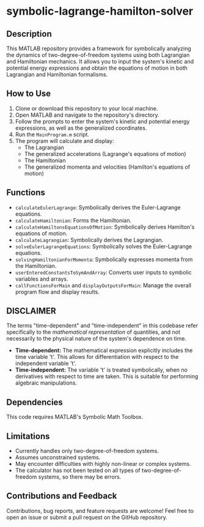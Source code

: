 # symbolic-lagrange-hamilton-solver

## Description

This MATLAB repository provides a framework for symbolically analyzing the dynamics of two-degree-of-freedom systems using both Lagrangian and Hamiltonian mechanics. It allows you to input the system's kinetic and potential energy expressions and obtain the equations of motion in both Lagrangian and Hamiltonian formalisms.

## How to Use

1. Clone or download this repository to your local machine.
2. Open MATLAB and navigate to the repository's directory.
3. Follow the prompts to enter the system's kinetic and potential energy expressions, as well as the generalized coordinates.
4. Run the `MainProgram.m` script.
5. The program will calculate and display:
   - The Lagrangian
   - The generalized accelerations (Lagrange's equations of motion)
   - The Hamiltonian
   - The generalized momenta and velocities (Hamilton's equations of motion)

## Functions

- `calculateEulerLagrange`: Symbolically derives the Euler-Lagrange equations.
- `calculateHamiltonian`: Forms the Hamiltonian.
- `calculateHamiltonsEquationsOfMotion`: Symbolically derives Hamilton's equations of motion.
- `calculateLagrangian`: Symbolically derives the Lagrangian.
- `solveEulerLagrangeEquations`: Symbolically solves the Euler-Lagrange equations.
- `solvingHamiltonianForMomenta`: Symbolically expresses momenta from the Hamiltonian.
- `userEnteredConstantsToSymAndArray`: Converts user inputs to symbolic variables and arrays.
- `callFunctionsForMain` and `displayOutputsForMain`: Manage the overall program flow and display results.

## DISCLAIMER

The terms "time-dependent" and "time-independent" in this codebase refer specifically to the *mathematical representation* of quantities, and not necessarily to the physical nature of the system's dependence on time.

* **Time-dependent:** The mathematical expression explicitly includes the time variable 't'. This allows for differentiation with respect to the independent variable 't'.
* **Time-independent:** The variable 't' is treated symbolically, when no derivatives with respect to time are taken. This is suitable for performing algebraic manipulations.

## Dependencies

This code requires MATLAB's Symbolic Math Toolbox.

## Limitations

- Currently handles only two-degree-of-freedom systems.
- Assumes unconstrained systems.
- May encounter difficulties with highly non-linear or complex systems.
- The calculator has not been tested on all types of two-degree-of-freedom systems, so there may be errors.

## Contributions and Feedback

Contributions, bug reports, and feature requests are welcome! Feel free to open an issue or submit a pull request on the GitHub repository.
